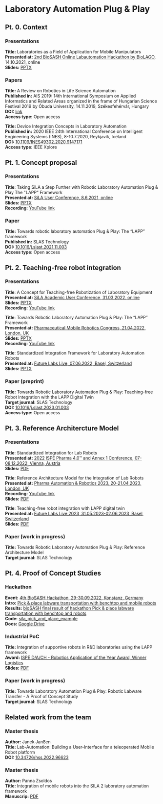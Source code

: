 # Laboratory Automation Plug & Play

## Pt. 0. Context

### Presentations

**Title:** Laboratories as a Field of Application for Mobile Manipulators  
**Presented at:** [2nd BioSASH Online Labautomation Hackathon by BioLAGO](https://www.biolago.org/de/news/details/erfolgreiche-mitteleinwerbung-dank-spitzenforschung.html), 14.10.2021, online  
**Slides:** [PPTX](https://github.com/wlfdm/LAPP/blob/main/slides/20211014_BioSASH_2.pptx?raw=true)  
  
### Papers

**Title:** A Review on Robotics in Life Science Automation  
**Published in:** AIS 2019: 14th International Symposium on Applied Informatics and Related Areas organized in the frame of Hungarian Science Festival 2019 by Óbuda University, 14.11.2019, Székesfehérvár, Hungary  
**DOI:** [link](http://ais.amk.uni-obuda.hu/proceedings/2019/AIS2019_Proceedings.pdf#page=107)  
**Access type:** Open access  

**Title:** Device Integration Concepts in Laboratory Automation    
**Published in:** 2020 IEEE 24th International Conference on Intelligent Engineering Systems (INES), 8-10.7.2020, Reykjavík, Iceland  
**DOI:** [10.1109/INES49302.2020.9147171](https://doi.org/10.1109/INES49302.2020.9147171)  
**Access type:** IEEE Xplore  

## Pt. 1. Concept proposal

### Presentations

**Title**: Taking SiLA a Step Further with Robotic Laboratory Automation Plug & Play The "LAPP" Framework  
**Presented at:** [SiLA User Conference, 8.6.2021, online](https://sila-standard.com/sila-user-conference-june-8th-agenda-ready-register-today-for-the-free-event/)  
**Slides:** [PPTX](https://github.com/wlfdm/LAPP/blob/main/slides/20210608_SiLA_User_Conf_.pptx?raw=true)  
**Recording:** [YouTube link](https://youtu.be/Jft289tk2gA)

### Paper

**Title:** Towards robotic laboratory automation Plug & Play: The “LAPP” framework  
**Published in:** SLAS Technology  
**DOI:** [10.1016/j.slast.2021.11.003](https://doi.org/10.1016/j.slast.2021.11.003)  
**Access type:** Open access

## Pt. 2. Teaching-free robot integration

### Presentations

**Title**: A Concept for Teaching-free Robotization of Laboratory Equipment  
**Presented at:** [SiLA Academic User Conference, 31.03.2022, online](https://sila-standard.com/second-sila-academic-user-confrence-31st-march-1600-1730-cet/)  
**Slides:** [PPTX](https://github.com/wlfdm/LAPP/blob/main/slides/20220331_SiLA_Academic_User_Conf_2.pptx?raw=true)  
**Recording:** [YouTube link](https://youtu.be/-XdhACJ3nrk?t=993)

**Title**: Towards Robotic Laboratory Automation Plug & Play: The “LAPP” Framework  
**Presented at:** [Pharmaceutical Mobile Robotics Congress, 21.04.2022, London, UK](https://www.oxfordglobal.co.uk/pharmaceutical-mobile-robotics/)  
**Slides:** [PPTX](https://github.com/wlfdm/LAPP/blob/main/slides/20220421_Pharma_mob_rob.pptx?raw=true)  
**Recording:** [YouTube link](https://youtu.be/79DsbaHmnOE)

**Title**: Standardized Integration Framework for Laboratory Automation Robots  
**Presented at:** [Future Labs Live, 07.06.2022, Basel, Switzerland](https://www.terrapinn.com/conference/future-labs-live/index.stm)  
**Slides:** [PPTX](https://github.com/wlfdm/LAPP/blob/main/slides/20220607_FutureLabsLive.pptx?raw=true) 


### Paper (preprint)

**Title:** Towards Robotic Laboratory Automation Plug & Play: Teaching-free Robot Integration with the LAPP Digital Twin  
**Target journal:** SLAS Technology  
**DOI:** [10.1016/j.slast.2023.01.003](https://doi.org/10.1016/j.slast.2023.01.003)  
**Access type:** Open access  

## Pt. 3. Reference Architercture Model 

### Presentations  

**Title**: Standardized Integration for Lab Robots  
**Presented at:** [2022 ISPE Pharma 4.0™ and Annex 1 Conference, 07-08.12.2022, Vienna, Austria](https://ispe.org/conferences/2022-pharma-40-annex-1-conference)  
**Slides:** [PDF](https://github.com/wlfdm/LAPP/blob/main/slides/20221208_ISPE_Pharma_4.0.pdf)  
  

**Title**: Reference Architecture Model for the Integration of Lab Robots  
**Presented at:** [Pharma Automation & Robotics 2023, 20-21.04.2023, London, UK](https://www.oxfordglobal.co.uk/pharmaceutical-mobile-robotics/)  
**Recording:** [YouTube link](https://youtu.be/RuyWGa-rkZU)  
**Slides:** [PDF](https://github.com/wlfdm/LAPP/blob/main/slides/20230420_Pharma_Automation_Robotics.pdf)  

**Title**: Teaching-free robot integration with LAPP digital twin    
**Presented at:** [Future Labs Live 2023, 31.05.2023-02.06.2023, Basel, Switzerland](https://www.terrapinn.com/conference/future-labs-live/index.stm)  
**Slides:** [PDF](https://github.com/wlfdm/LAPP/blob/main/slides/20230531_FutureLabsLive.pdf)  

### Paper (work in progress)  

**Title:** Towards Robotic Laboratory Automation Plug & Play: Reference Architecture Model  
**Target journal:** SLAS Technology 
  
## Pt. 4. Proof of Concept Studies  
  
### Hackathon  
**Event:** [4th BioSASH Hackathon, 29-30.09.2022, Konstanz, Germany](https://www.biolago.org/de/blog/details/successful-hackathon-in-the-biosash-proejct-video-now-online.html)  
**Intro:** [Pick & place labware transportation with benchtop and mobile robots](https://youtu.be/49YD7MzXBL89)  
**Results:** [bioSASH final result of hackathon Pick & place labware transportation with benchtop and robots](https://youtu.be/G2hN5eSVpAI)  
**Code:** [sila_pick_and_place_example](https://gitlab.com/SiLA2/sila_robotics/sila_pick_and_place_example)  
**Docs:** [Google Drive](https://drive.google.com/drive/folders/1Jd-ImKWtrL1viHv7eXeuQXUkQ7uTBDAE?usp=share_link)  

### Industrial PoC  
**Title:** Integration of supportive robots in R&D laboratories using the LAPP framework    
**Award:** [ISPE D/A/CH - Robotics Application of the Year Award, Winner Logistics](https://ispe-dach.org/raya-award-2023/)   
**Slides:** [PDF](https://github.com/wlfdm/LAPP/blob/main/slides/20230927_RAYA_EngRoTec-Takeda.pdf)    

### Paper (work in progress)  
  
**Title:** Towards Laboratory Automation Plug \& Play: Robotic Labware Transfer - A Proof of Concept Study  
**Target journal:** SLAS Technology

## Related work from the team

### Master thesis

**Author:** Janek Janßen  
**Title:** Lab-Automation: Building a User-Interface for a teleoperated Mobile Robot platform  
**DOI:** [10.34726/hss.2022.96623](https://doi.org/10.34726/hss.2022.96623)  


### Master thesis

**Author:** Panna Zsoldos  
**Title:** Integration of mobile robots into the SILA 2 laboratory automation framework  
**Manuscrip:** [PDF](https://github.com/wlfdm/LAPP/blob/main/slides/Master_Thesis_ZsoldosP_2023.pdf)
